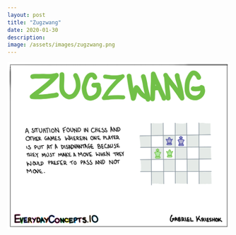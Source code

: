 ```yaml
---
layout: post
title: "Zugzwang"
date: 2020-01-30
description: 
image: /assets/images/zugzwang.png
---
```


![Zugzwang](/assets/images/zugzwang.png)